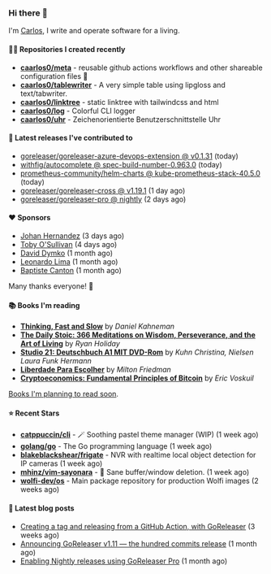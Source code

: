### Hi there 👋

I'm [Carlos](https://caarlos0.dev), I write and operate software for a living.

#### 👨‍💻 Repositories I created recently
- **[caarlos0/meta](https://github.com/caarlos0/meta)** - reusable github actions workflows and other shareable configuration files 🫥
- **[caarlos0/tablewriter](https://github.com/caarlos0/tablewriter)** - A very simple table using lipgloss and text/tabwriter.
- **[caarlos0/linktree](https://github.com/caarlos0/linktree)** - static linktree with tailwindcss and html
- **[caarlos0/log](https://github.com/caarlos0/log)** - Colorful CLI logger
- **[caarlos0/uhr](https://github.com/caarlos0/uhr)** - Zeichenorientierte Benutzerschnittstelle Uhr

#### 🚀 Latest releases I've contributed to


- [goreleaser/goreleaser-azure-devops-extension @ v0.1.31](https://github.com/goreleaser/goreleaser-azure-devops-extension/releases/tag/v0.1.31) (today)
- [withfig/autocomplete @ spec-build-number-0.963.0](https://github.com/withfig/autocomplete/releases/tag/spec-build-number-0.963.0) (today)
- [prometheus-community/helm-charts @ kube-prometheus-stack-40.5.0](https://github.com/prometheus-community/helm-charts/releases/tag/kube-prometheus-stack-40.5.0) (today)
- [goreleaser/goreleaser-cross @ v1.19.1](https://github.com/goreleaser/goreleaser-cross/releases/tag/v1.19.1) (1 day ago)
- [goreleaser/goreleaser-pro @ nightly](https://github.com/goreleaser/goreleaser-pro/releases/tag/nightly) (2 days ago)

#### ❤️ Sponsors
- [Johan Hernandez](https://github.com/bithavoc) (3 days ago)
- [Toby O&#39;Sullivan](https://github.com/tobywan) (4 days ago)
- [David Dymko](https://github.com/ddymko) (1 month ago)
- [Leonardo Lima](https://github.com/leozz37) (1 month ago)
- [Baptiste Canton](https://github.com/batmac) (1 month ago)

Many thanks everyone! 🙏

#### 📚 Books I'm reading
- **[Thinking, Fast and Slow](https://www.goodreads.com/book/show/13135899-thinking-fast-and-slow)** by _Daniel Kahneman_
- **[The Daily Stoic: 366 Meditations on Wisdom, Perseverance, and the Art of Living](https://www.goodreads.com/book/show/29093292-the-daily-stoic)** by _Ryan Holiday_
- **[Studio 21: Deutschbuch A1 MIT DVD-Rom](https://www.goodreads.com/book/show/25495148-studio-21)** by _Kuhn Christina, Nielsen Laura Funk Hermann_
- **[Liberdade Para Escolher](https://www.goodreads.com/book/show/17238591-liberdade-para-escolher)** by _Milton Friedman_
- **[Cryptoeconomics: Fundamental Principles of Bitcoin](https://www.goodreads.com/book/show/56919322-cryptoeconomics)** by _Eric Voskuil_

[Books I'm planning to read soon](https://www.amazon.com.br/hz/wishlist/ls/EB8P7VS717SV).

#### ⭐ Recent Stars


- **[catppuccin/cli](https://github.com/catppuccin/cli)** - 🪄 Soothing pastel theme manager (WIP) (1 week ago)
- **[golang/go](https://github.com/golang/go)** - The Go programming language (1 week ago)
- **[blakeblackshear/frigate](https://github.com/blakeblackshear/frigate)** - NVR with realtime local object detection for IP cameras (1 week ago)
- **[mhinz/vim-sayonara](https://github.com/mhinz/vim-sayonara)** - :japanese_goblin: Sane buffer/window deletion. (1 week ago)
- **[wolfi-dev/os](https://github.com/wolfi-dev/os)** - Main package repository for production Wolfi images (2 weeks ago)

#### 📄 Latest blog posts
- [Creating a tag and releasing from a GitHub Action, with GoReleaser](https://carlosbecker.com/posts/goreleaser-create-tag-action/) (3 weeks ago)
- [Announcing GoReleaser v1.11 — the hundred commits release](https://carlosbecker.com/posts/goreleaser-v1.11/) (1 month ago)
- [Enabling Nightly releases using GoReleaser Pro](https://carlosbecker.com/posts/goreleaser-nightly/) (1 month ago)
